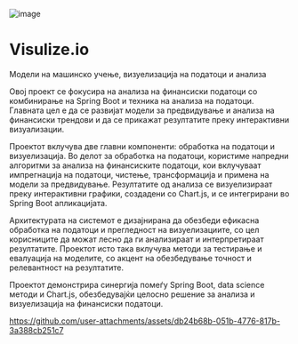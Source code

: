 ![image](https://github.com/user-attachments/assets/94170713-d4a8-451a-9eba-7ee661cbe453)

# Visulize.io

 Модели на машинско учење, визуелизација на податоци и анализа

Овој проект се фокусира на анализа на финансиски податоци со комбинирање на
Spring Boot и техника на анализа на податоци. Главната цел е да се развијат
модели за предвидување и анализа на финансиски трендови и да се прикажат
резултатите преку интерактивни визуализации.

Проектот вклучува две главни компоненти: обработка на податоци и
визуелизација. Во делот за обработка на податоци, користиме напредни
алгоритми за анализа на финансиските податоци, кои вклучуваат импрегнација
на податоци, чистење, трансформација и примена на модели за предвидување.
Резултатите од анализа се визуелизираат преку интерактивни графики,
создадени со Chart.js, и се интегрирани во Spring Boot апликацијата.

Архитектурата на системот е дизајнирана да обезбеди ефикасна обработка на
податоци и прегледност на визуелизациите, со цел корисниците да можат лесно
да ги анализираат и интерпретираат резултатите. Проектот исто така
вклучува методи за тестирање и евалуација на моделите, со акцент на
обезбедување точност и релевантност на резултатите.

Проектот демонстрира синергија помеѓу Spring Boot, data science методи и
Chart.js, обезбедувајќи целосно решение за анализа и визуелизација на финансиски
податоци.

https://github.com/user-attachments/assets/db24b68b-051b-4776-817b-3a388cb251c7

